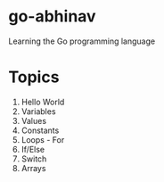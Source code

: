 # go-abhinav
Learning the Go programming language

# Topics
 
1. Hello World
2. Variables
3. Values
4. Constants
5. Loops - For
6. If/Else
7. Switch
8. Arrays